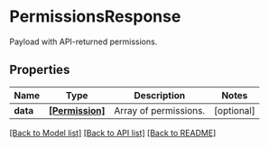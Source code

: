 # PermissionsResponse

Payload with API-returned permissions.

## Properties

| Name     | Type                              | Description           | Notes      |
| -------- | --------------------------------- | --------------------- | ---------- |
| **data** | [**[Permission]**](Permission.md) | Array of permissions. | [optional] |

[[Back to Model list]](README.md#documentation-for-models) [[Back to API list]](README.md#documentation-for-api-endpoints) [[Back to README]](README.md)
